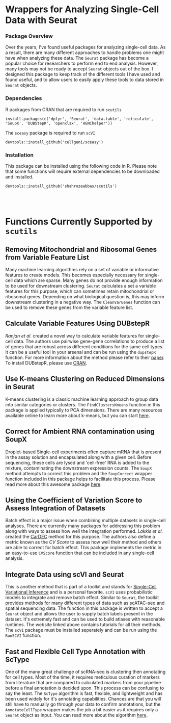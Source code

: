 # Wrappers for Analyzing Single-Cell Data with Seurat

### Package Overview
Over the years, I've found useful packages for analyzing single-cell data. As a result, there are many different approaches to handle problems one might have when analyzing these data. The `Seurat` package has become a popular choice for researchers to perform end to end analysis. However, many tools may not be ready to accept `Seurat` objects out of the box. I designed this package to keep track of the different tools I have used and found useful, and to allow users to easily apply these tools to data stored in `Seurat` objects.      

### Dependencies
R packages from CRAN that are required to run `scutils`

```
install.packages(c('dplyr', 'Seurat', 'data.table', 'reticulate', 'SoupX', 'DUBStepR', 'openxlsx', 'HGNChelper'))
```

The `sceasy` package is required to run `scVI`

```
devtools::install_github('cellgeni/sceasy')
```


### Installation
This package can be installed using the following code in R. Please note that some functions will require external dependencies to be downloaded and installed. 

```
devtools::install_github('shahrozeabbas/scutils')
```

<br />
<br />

# Functions Currently Supported by `scutils`

## Removing Mitochondrial and Ribosomal Genes from Variable Feature List
Many machine learning algorithms rely on a set of variable or informative features to create models. This becomes especially necessary for single-cell data which are sparse. Many genes do not provide enough information to be used for downstream clustering. `Seurat` calculates a set a variable features for this purpose, which can sometimes retain mitochondrial or ribosomal genes. Depending on what biological question is, this may inform downstream clustering in a negative way. The `CleanVarGenes` function can be used to remove these genes from the variable feature list. 


## Calculate Variable Features Using DUBstepR
*Ranjan et al.* created a novel way to calculate variable features for single-cell data. The authors use pairwise gene-gene correlations to produce a list of genes that are robust across different conditions for the same cell types. It can be a useful tool in your arsenal and can be run using the `dupstepR` function. For more information about the method please refer to their [paper](https://www.nature.com/articles/s41467-021-26085-2). To install DUBstepR, please use [CRAN](https://cran.r-project.org/web/packages/DUBStepR/index.html).

## Use K-means Clustering on Reduced Dimensions in Seurat
K-means clustering is a classic machine learning approach to group data into similar categories or clusters. The `FindClustersKmeans` function in this package is applied typically to PCA dimensions. There are many resources available online to learn more about k-means, but you can start [here](https://en.wikipedia.org/wiki/K-means_clustering). 

## Correct for Ambient RNA contamination using SoupX
Droplet-based Single-cell experiments often capture mRNA that is present in the assay solution and encapsulated along with a given cell. Before sequencing, these cells are lysed and 'cell-free' RNA is added to the mixture, contaminating the downstream expression counts. The `SoupX` method attempts to correct this problem and the `SoupCorrect` wrapper function included in this package helps to facilitate this process. Please read more about this awesome package [here](https://academic.oup.com/gigascience/article/9/12/giaa151/6049831).

## Using the Coefficient of Variation Score to Assess Integration of Datasets
Batch effect is a major issue when combining multiple datasets in single-cell analyses. There are currently many packages for addressing this problem along with ways to assess how well the integration performed. *Lakkis et al.* created the [CarDEC](https://genome.cshlp.org/content/early/2021/05/25/gr.271874.120) method for this purpose. The authors also define a metric known as the *CV Score* to assess how well their method and others are able to correct for batch effect. This package implements the metric in an easy-to-use `CVScore` function that can be included in any single-cell analysis. 

## Integrate Data using scVI and Seurat
This is another method that is part of a toolkit and stands for [Single-Cell Variational Inference](https://scvi-tools.org) and is a personal favorite. `scVI` uses probabilistic models to integrate and remove batch effect. Similar to `Seurat`, the toolkit provides methods for many different types of data such as scATAC-seq and spatial sequencing data. The function in this package is written to accept a `Seurat` object and allows the user to supply batch labels present in the dataset. It's extremely fast and can be used to build atlases with reasonable runtimes. The website linked above contains tutorials for all their methods. The `scVI` package must be installed seperately and can be run using the `RunSCVI` function.

## Fast and Flexible Cell Type Annotation with ScType
One of the many great challenge of scRNA-seq is clustering then annotating for cell types. Most of the time, it requires meticulous curation of markers from literature that are compared to calculated markers from your pipeline before a final annotation is decided upon. This process can be confusing to say the least. The `ScType` algorithm is fast, flexible, and lightweight and has been used widely for it's annotating capabilities. Chances are that you will still have to manually go through your data to confirm annotations, but the `AnnotateCellType` wrapper makes the job a bit easier as it requires only a `Seurat` object as input. You can read more about the algorithm [here](https://www.nature.com/articles/s41467-022-28803-w).

